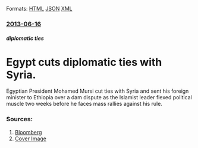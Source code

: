 
Formats: [HTML](/news/2013/06/16/egypt-cuts-diplomatic-ties-with-syria.html)  [JSON](/news/2013/06/16/egypt-cuts-diplomatic-ties-with-syria.json)  [XML](/news/2013/06/16/egypt-cuts-diplomatic-ties-with-syria.xml)  

### [2013-06-16](/news/2013/06/16/index.md)

##### diplomatic ties
# Egypt cuts diplomatic ties with Syria. 

Egyptian President Mohamed Mursi cut ties with Syria and sent his foreign minister to Ethiopia over a dam dispute as the Islamist leader flexed political muscle two weeks before he faces mass rallies against his rule.


### Sources:

1. [Bloomberg](https://www.bloomberg.com/news/2013-06-16/egypt-s-mursi-seeks-domestic-reprieve-in-syria-ethiopia-crises.html)
1. [Cover Image](https://assets.bwbx.io/s3/javelin/public/javelin/images/social-default-a4f15fa7ee.jpg)
